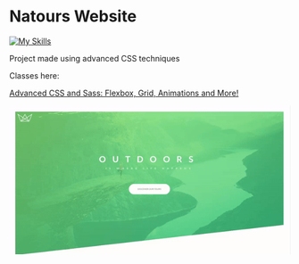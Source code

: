 # Natours Website

[![My Skills](https://skillicons.dev/icons?i=html,css&perline=3)](https://skillicons.dev)

Project made using advanced CSS techniques

Classes here:

[Advanced CSS and Sass: Flexbox, Grid, Animations and More!](https://www.udemy.com/course/advanced-css-and-sass/)

![Natour Website](img/1.gif)

